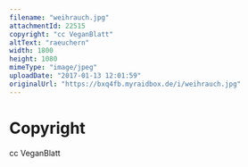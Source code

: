 ```yaml
---
filename: "weihrauch.jpg"
attachmentId: 22515
copyright: "cc VeganBlatt"
altText: "raeuchern"
width: 1800
height: 1080
mimeType: "image/jpeg"
uploadDate: "2017-01-13 12:01:59"
originalUrl: "https://bxq4fb.myraidbox.de/i/weihrauch.jpg"
---
```


# Copyright

cc VeganBlatt
